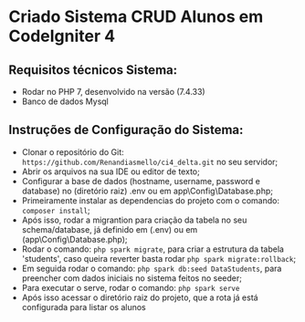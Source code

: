 # Criado Sistema CRUD Alunos em CodeIgniter 4

## Requisitos técnicos Sistema:
- Rodar no PHP 7, desenvolvido na versão (7.4.33)
- Banco de dados Mysql 

## Instruções de Configuração do Sistema:
- Clonar o repositório do Git: `https://github.com/Renandiasmello/ci4_delta.git` no seu servidor;
- Abrir os arquivos na sua IDE ou editor de texto;
- Configurar a base de dados (hostname, username, password e database) no (diretório raiz) .env ou em app\Config\Database.php;
- Primeiramente instalar as dependencias do projeto com o comando: `composer install`;
- Após isso, rodar a migrantion para criação da tabela no seu schema/database, já definido em (.env) ou em (app\Config\Database.php);
- Rodar o comando: `php spark migrate`, para criar a estrutura da tabela 'students', caso queira reverter basta rodar `php spark migrate:rollback`;
- Em seguida rodar o comando: `php spark db:seed DataStudents`, para preencher com dados iniciais no sistema feitos no seeder;
- Para executar o serve, rodar o comando: `php spark serve`
- Após isso acessar o diretório raiz do projeto, que a rota já está configurada para listar os alunos
